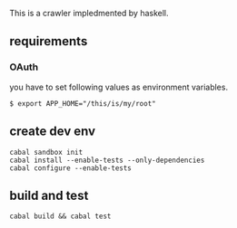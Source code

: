 This is a crawler impledmented by haskell.

## requirements
### OAuth
you have to set following values as environment variables.

```
$ export APP_HOME="/this/is/my/root"
```

## create dev env

```
cabal sandbox init
cabal install --enable-tests --only-dependencies
cabal configure --enable-tests
```

## build and test

```
cabal build && cabal test
```
